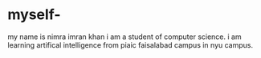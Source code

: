 # myself-
my name is nimra imran khan 
i am a student of computer science.
i am learning artifical intelligence from piaic faisalabad campus in nyu campus.
